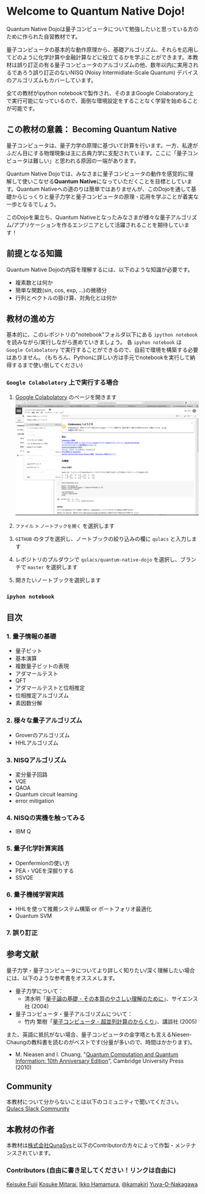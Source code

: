 # Welcome to Quantum Native Dojo!

Quantum Native Dojoは量子コンピュータについて勉強したいと思っている方のために作られた自習教材です。

量子コンピュータの基本的な動作原理から、基礎アルゴリズム、それらを応用してどのように化学計算や金融計算などに役立てるかを学ぶことができます。本教材は誤り訂正の有る量子コンピュータのアルゴリズムの他、数年以内に実用されるであろう誤り訂正のないNISQ (Noisy Intermidiate-Scale Quantum) デバイスのアルゴリズムもカバーしています。

全ての教材がipython notebookで製作され、そのままGoogle Colaboratory上で実行可能になっているので、面倒な環境設定をすることなく学習を始めることが可能です。

## この教材の意義： Becoming Quantum Native
量子コンピュータは、量子力学の原理に基づいて計算を行います。一方、私達がふだん目にする物理現象は主に古典力学に支配されています。ここに「量子コンピュータは難しい」と思われる原因の一端があります。

Quantum Native Dojoでは、みなさまに量子コンピュータの動作を感覚的に理解して使いこなせる**Quantum Native**になっていただくことを目標としています。Quantum Nativeへの道のりは簡単ではありませんが、このDojoを通して基礎からじっくりと量子力学と量子コンピュータの原理・応用を学ぶことが着実な一歩となるでしょう。

このDojoを巣立ち、Quantum Nativeとなったみなさまが様々な量子アルゴリズム/アプリケーションを作るエンジニアとして活躍されることを期待しています！

## 前提となる知識
Quantum Native Dojoの内容を理解するには、以下のような知識が必要です。
- 複素数とは何か
- 簡単な関数(sin, cos, exp, ...)の微積分
- 行列とベクトルの掛け算、対角化とは何か

## 教材の進め方
基本的に、このレポジトリの"notebook"フォルダ以下にある `ipython notebook` を読みながら/実行しながら進めていきましょう。
各 `ipyhon notebook` は `Google Colabolatory` で実行することができるので、自前で環境を構築する必要はありません。
(もちろん、Pythonに詳しい方は手元でnotebookを実行して納得するまで使い倒してください)

### `Google Colabolatory`  上で実行する場合
1. [Google Colabolatory](https://colab.research.google.com/notebooks/welcome.ipynb?hl=ja) のページを開きます
![colab](readme-figs/how-to-colab-00.png)

2. `ファイル` > `ノートブックを開く` を選択します
3. `GITHUB` のタブを選択し、ノートブックの絞り込みの欄に `qulacs` と入力します
4. レポジトリのプルダウンで `qulacs/quantum-native-dojo` を選択し、ブランチで `master` を選択します
5. 開きたいノートブックを選択します 

### `ipyhon notebook`


## 目次
### 1. 量子情報の基礎  
- 量子ビット
- 基本演算
- 複数量子ビットの表現
- アダマールテスト
- QFT
- アダマールテストと位相推定
- 位相推定アルゴリズム
- 素因数分解

### 2. 様々な量子アルゴリズム
- Groverのアルゴリズム
- HHLアルゴリズム

### 3. NISQアルゴリズム
- 変分量子回路
- VQE
- QAOA
- Quantum circuit learning
- error mitigation

### 4. NISQの実機を触ってみる
- IBM Q

### 5. 量子化学計算実践
- Openfermionの使い方
- PEA・VQEを深掘りする
- SSVQE

### 6. 量子機械学習実践
- HHLを使って推薦システム構築 or ポートフォリオ最適化
- Quantum SVM

### 7. 誤り訂正 

## 参考文献
量子力学・量子コンピュータについてより詳しく知りたい/深く理解したい場合には、以下のような参考書をオススメします。
- 量子力学について：
  - 清水明「[量子論の基礎 - その本質のやさしい理解のために](
https://www.amazon.co.jp/dp/4781910629)」、サイエンス社 (2004)
- 量子コンピュータ・量子アルゴリズムについて：
  - 竹内 繁樹「[量子コンピュータ - 超並列計算のからくり](https://www.amazon.co.jp/dp/4062574691)」、講談社 (2005)

また、英語に抵抗がない場合、量子コンピュータの金字塔とも言えるNiesen-Chaungの教科書を読むのがベストです(分量が多いので、時間はかかります)。
- M. Nieasen and I. Chuang,  "[Quantum Computation and Quantum Information: 10th Anniversary Edition](https://www.amazon.co.jp/dp/1107002176)", Cambridge University Press (2010)

## Community
本教材について分からないことは以下のコミュニティで聞いてください。  
[Qulacs Slack Community](https://join.slack.com/t/qulacs/shared_invite/enQtNDY3Njc1NjU5MDE1LTY4MTNlNDQzYjA1ZGUzZGFiNDQ1MzE2Yjg4ZmM4YjUyNGM0NmNmMjA5NmI2YWFlZDk2ODE1OTUzZTE5YjRmZWU)

## 本教材の作者
本教材は[株式会社QunaSys](https://qunasys.com)と以下のContributorの方々によって作製・メンテナンスされています。

### Contributors (自由に書き足してください！リンクは自由に)
[Keisuke Fujii](http://quantphys.org/wp/keisukefujii/)
[Kosuke Mitarai](https://scholar.google.com/citations?user=TfsGcnMAAAAJ),
[Ikko Hamamura](https://twitter.com/ikkoham),
[@kamakiri](https://twitter.com/kamakiri_ys)
[Yuya-O-Nakagawa](https://scholar.google.co.jp/citations?user=LyU8LXsAAAAJ)